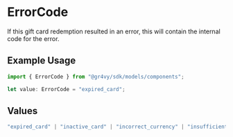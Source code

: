 # ErrorCode

If this gift card redemption resulted in an error, this will
contain the internal code for the error.

## Example Usage

```typescript
import { ErrorCode } from "@gr4vy/sdk/models/components";

let value: ErrorCode = "expired_card";
```

## Values

```typescript
"expired_card" | "inactive_card" | "incorrect_currency" | "insufficient_funds" | "invalid_amount" | "invalid_gift_card" | "invalid_service_configuration" | "invalid_service_credentials" | "operation_canceled" | "service_error" | "service_network_error" | "unknown_error"
```